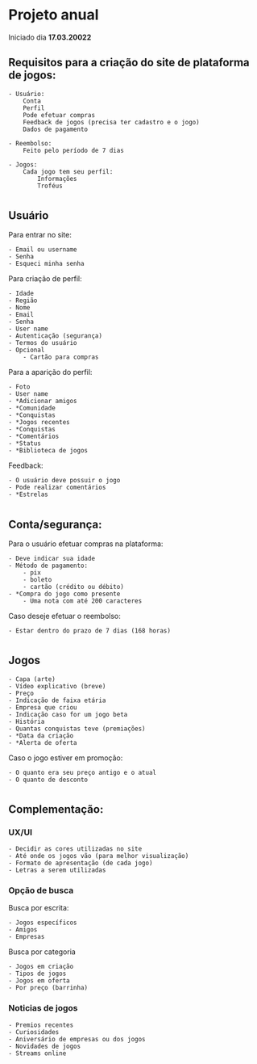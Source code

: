 # Projeto anual 
Iniciado dia **17.03.20022**

## Requisitos para a criação do site de plataforma de jogos:
```
- Usuário:
    Conta
    Perfil
    Pode efetuar compras
    Feedback de jogos (precisa ter cadastro e o jogo)
    Dados de pagamento
    
- Reembolso:
    Feito pelo período de 7 dias 

- Jogos:
    Cada jogo tem seu perfil:
        Informações
        Troféus
```
#
## Usuário
Para entrar no site:
```
- Email ou username 
- Senha
- Esqueci minha senha
```
Para criação de perfil:
```
- Idade
- Região
- Nome 
- Email
- Senha
- User name
- Autenticação (segurança)
- Termos do usuário
- Opcional
    - Cartão para compras 
```
Para a aparição do perfil:
```
- Foto 
- User name
- *Adicionar amigos
- *Comunidade
- *Conquistas
- *Jogos recentes
- *Conquistas
- *Comentários
- *Status
- *Biblioteca de jogos
```
Feedback:
```
- O usuário deve possuir o jogo 
- Pode realizar comentários
- *Estrelas
```

#
## Conta/segurança:
Para o usuário efetuar compras na plataforma:
```
- Deve indicar sua idade
- Método de pagamento:
    - pix
    - boleto
    - cartão (crédito ou débito)
- *Compra do jogo como presente 
    - Uma nota com até 200 caracteres
```
Caso deseje efetuar o reembolso:
```
- Estar dentro do prazo de 7 dias (168 horas)
```
#
## Jogos
```
- Capa (arte)
- Vídeo explicativo (breve)
- Preço
- Indicação de faixa etária
- Empresa que criou
- Indicação caso for um jogo beta
- História 
- Quantas conquistas teve (premiações)
- *Data da criação
- *Alerta de oferta
```
Caso o jogo estiver em promoção:
```
- O quanto era seu preço antigo e o atual
- O quanto de desconto 
```
#
## Complementação:
### UX/UI
```
- Decidir as cores utilizadas no site 
- Até onde os jogos vão (para melhor visualização)
- Formato de apresentação (de cada jogo)
- Letras a serem utilizadas
```
### Opção de busca
Busca por escrita:
```
- Jogos específicos
- Amigos
- Empresas 
```
Busca por categoria
```
- Jogos em criação
- Tipos de jogos
- Jogos em oferta
- Por preço (barrinha)
```

### Noticias de jogos
```
- Premios recentes
- Curiosidades
- Aniversário de empresas ou dos jogos
- Novidades de jogos
- Streams online
```
